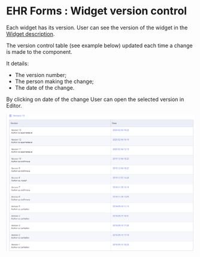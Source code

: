 # EHR Forms : Widget version control

Each widget has its version. User can see the version of the widget in the [Widget description](/pages/createpage.action?spaceKey=EHR&title=Widget+list&linkCreation=true&fromPageId=34832677).

The version control table \(see example below\) updated each time a change is made to the component.

It details:

* The version number;
* The person making the change;
* The date of the change.  

By clicking on date of the change User can open the selected version in Editor.

![](.gitbook/assets/34833535.png)


